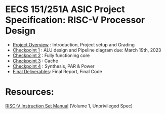 # EECS 151/251A ASIC Project Specification: RISC-V Processor Design


- [Project Overview](overview.md) : Introduction, Project setup and Grading
- [Checkpoint 1](checkpoint1.md) :  ALU design and Pipeline diagram 
  due: March 19th, 2023
- [Checkpoint 2](checkpoint2.md) : Fully functioning core
- [Checkpoint 3](checkpoint3.md) : Cache
- [Checkpoint 4](checkpoint4.md) : Synthesis, PAR & Power
- [Final Deliverables](final.md): Final Report, Final Code
# Resources:
[RISC-V Instruction Set Manual](https://riscv.org/technical/specifications/) (Volume 1, Unprivileged Spec)
